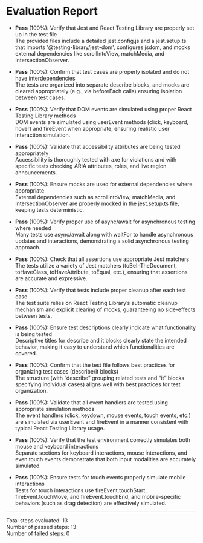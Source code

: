 # Evaluation Report

- **Pass** (100%): Verify that Jest and React Testing Library are properly set up in the test file  
  The provided files include a detailed jest.config.js and a jest.setup.ts that imports '@testing-library/jest-dom', configures jsdom, and mocks external dependencies like scrollIntoView, matchMedia, and IntersectionObserver.

- **Pass** (100%): Confirm that test cases are properly isolated and do not have interdependencies  
  The tests are organized into separate describe blocks, and mocks are cleared appropriately (e.g., via beforeEach calls) ensuring isolation between test cases.

- **Pass** (100%): Verify that DOM events are simulated using proper React Testing Library methods  
  DOM events are simulated using userEvent methods (click, keyboard, hover) and fireEvent when appropriate, ensuring realistic user interaction simulation.

- **Pass** (100%): Validate that accessibility attributes are being tested appropriately  
  Accessibility is thoroughly tested with axe for violations and with specific tests checking ARIA attributes, roles, and live region announcements.

- **Pass** (100%): Ensure mocks are used for external dependencies where appropriate  
  External dependencies such as scrollIntoView, matchMedia, and IntersectionObserver are properly mocked in the jest.setup.ts file, keeping tests deterministic.

- **Pass** (100%): Verify proper use of async/await for asynchronous testing where needed  
  Many tests use async/await along with waitFor to handle asynchronous updates and interactions, demonstrating a solid asynchronous testing approach.

- **Pass** (100%): Check that all assertions use appropriate Jest matchers  
  The tests utilize a variety of Jest matchers (toBeInTheDocument, toHaveClass, toHaveAttribute, toEqual, etc.), ensuring that assertions are accurate and expressive.

- **Pass** (100%): Verify that tests include proper cleanup after each test case  
  The test suite relies on React Testing Library’s automatic cleanup mechanism and explicit clearing of mocks, guaranteeing no side-effects between tests.

- **Pass** (100%): Ensure test descriptions clearly indicate what functionality is being tested  
  Descriptive titles for describe and it blocks clearly state the intended behavior, making it easy to understand which functionalities are covered.

- **Pass** (100%): Confirm that the test file follows best practices for organizing test cases (describe/it blocks)  
  The structure (with “describe” grouping related tests and “it” blocks specifying individual cases) aligns well with best practices for test organization.

- **Pass** (100%): Validate that all event handlers are tested using appropriate simulation methods  
  The event handlers (click, keydown, mouse events, touch events, etc.) are simulated via userEvent and fireEvent in a manner consistent with typical React Testing Library usage.

- **Pass** (100%): Verify that the test environment correctly simulates both mouse and keyboard interactions  
  Separate sections for keyboard interactions, mouse interactions, and even touch events demonstrate that both input modalities are accurately simulated.

- **Pass** (100%): Ensure tests for touch events properly simulate mobile interactions  
  Tests for touch interactions use fireEvent.touchStart, fireEvent.touchMove, and fireEvent.touchEnd, and mobile-specific behaviors (such as drag detection) are effectively simulated.

---

Total steps evaluated: 13  
Number of passed steps: 13  
Number of failed steps: 0
